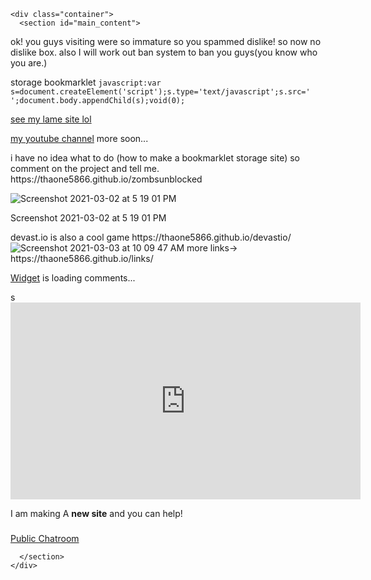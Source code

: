 <script type="text/javascript" src="//cdn.pushwoosh.com/webpush/v3/pushwoosh-web-notifications.js" async></script>
<html lang="en-US">
  <head>
    <meta charset='utf-8'>
    <meta http-equiv="X-UA-Compatible" content="IE=edge">
    <meta name="viewport" content="width=device-width, initial-scale=1">
    <link rel="stylesheet" href="/assets/css/style.css?v=a9c0ce25823bb480e43e9dbeae79b6d5c4ae7b93">

<!-- Begin Jekyll SEO tag v2.7.1 -->
<title>Thaone5866 | This is my hq! (its beta I also cant do an apostrophe because it messes up the desc lmao)</title>
<meta name="generator" content="Jekyll v3.9.0" />
<meta property="og:title" content="Thaone5866" />
<meta property="og:locale" content="en_US" />
<meta name="description" content="This is my hq! (its beta I also cant do an apostrophe because it messes up the desc lmao)" />
<meta property="og:description" content="This is my hq! (its beta I also cant do an apostrophe because it messes up the desc lmao)" />
<link rel="canonical" href="https://thaone5866.github.io/" />
<meta property="og:url" content="https://thaone5866.github.io/" />
<meta property="og:site_name" content="Thaone5866" />
<meta name="twitter:card" content="summary" />
<meta property="twitter:title" content="Thaone5866" />
<script type="application/ld+json">
{"@type":"WebSite","headline":"Thaone5866","url":"https://thaone5866.github.io/","description":"This is my hq! (its beta I also cant do an apostrophe because it messes up the desc lmao)","name":"Thaone5866","@context":"https://schema.org"}</script>
<!-- End Jekyll SEO tag -->

  </head>

  <body>

  

    <div class="container">
      <section id="main_content">
        
<script>javascript:(function(){window.onbeforeunload=function(){return '';}})();</script>

<p>ok! you guys visiting were so immature so you spammed dislike! so now no dislike box. also I will work out ban system to ban you guys(you know who you are.)</p>
<p>storage bookmarklet <code>javascript:var s=document.createElement('script');s.type='text/javascript';s.src=' ';document.body.appendChild(s);void(0);</code></p>
<p><a href="https://github.com/thaone5866/codestorage.github.io">see my lame site lol</a></p>
<p><a href="https://www.youtube.com/channel/UCl6Xu7SiGfDcI-KBP54eYtA">my youtube channel</a> more soon...</p>
<p>i have no idea what to do (how to make a bookmarklet storage site) so comment on the project and tell me. https://thaone5866.github.io/zombsunblocked</p>
<div class="figure">
<img src="https://user-images.githubusercontent.com/77510164/109983626-02af8b00-7cd1-11eb-8e76-cd71e8db87e7.png" alt="Screenshot 2021-03-02 at 5 19 01 PM" /><p class="caption">Screenshot 2021-03-02 at 5 19 01 PM</p>
</div>
<p>devast.io is also a cool game https://thaone5866.github.io/devastio/ <img src="https://user-images.githubusercontent.com/77510164/109983975-59b56000-7cd1-11eb-91da-5e650fc48b92.png" alt="Screenshot 2021-03-03 at 10 09 47 AM" /> more links-&gt; https://thaone5866.github.io/links/</p>
<!-- begin wwww.htmlcommentbox.com -->
<div id="HCB_comment_box">
<a href="http://www.htmlcommentbox.com">Widget</a> is loading comments...
</div>

<link rel="stylesheet" type="text/css" href="https://www.htmlcommentbox.com/static/skins/bootstrap/twitter-bootstrap.css?v=0" />

<script type="text/javascript" id="hcb"> /*<!--*/ if(!window.hcb_user){hcb_user={};} (function(){var s=document.createElement("script"), l=hcb_user.PAGE || (""+window.location).replace(/'/g,"%27"), h="https://www.htmlcommentbox.com";s.setAttribute("type","text/javascript");s.setAttribute("src", h+"/jread?page="+encodeURIComponent(l).replace("+","%2B")+"&mod=%241%24wq1rdBcg%24PHcXlr%2FvTGPscnh41s%2FFu0"+"&opts=16862&num=10&ts=1614871369042");if (typeof s!="undefined") document.getElementsByTagName("head")[0].appendChild(s);})(); /*-->*/ </script>

<!-- end www.htmlcommentbox.com -->

<p>s<br /><iframe width="560" height="315" src="https://www.youtube.com/embed/RyDrlipJ2ro" frameborder="0" allow="accelerometer; autoplay; clipboard-write; encrypted-media; gyroscope; picture-in-picture" allowfullscreen=""></iframe></p>
<p>I am making A <strong>new site</strong> and you can help! </p>

<h3></h3>
<!-- Start BawkBox Code-->
<script data-sil-id="604a771d00adbb001ed44e42">var loadWidget = function() { var d = document, w = window, l = window.location,p = l.protocol == "file:" ? "http://" : "//"; if (!w.WS) w.WS = {}; c = w.WS; var m=function(t, o){ var e = d.getElementsByTagName("script"); e=e[e.length-1]; var n = d.createElement(t); if (t=="script") {n.async=true;} for (k in o) n[k] = o[k]; e.parentNode.insertBefore(n, e)}; m("script", { src: p + "bawkbox.com/widget/chatroom/604a771d00adbb001ed44e42?page=" +encodeURIComponent(l+''), type: 'text/javascript' }); c.load_net = m; }; if(window.Squarespace){ document.addEventListener('DOMContentLoaded', loadWidget); setTimeOut(function(){ document.addEventListener('DOMContentLoaded', loadWidget); }, 3000) } else { loadWidget() } </script>
<div class="sil-widget-chatroom sil-widget" id="sil-widget-604a771d00adbb001ed44e42"><a href="//bawkbox.com/install/chatroom">Public Chatroom</a></div>
<!-- End BawkBox Code-->

<script src="https://cdn.jsdelivr.net/npm/@widgetbot/crate@3" async="" defer="">
  new Crate({
    server: '755423664094183475', // [Tha one 5866 YT]
    channel: '821146371632922684' // #guests
  })
</script>


      </section>
    </div>

    
  </body>
</html>
